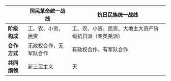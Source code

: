 

|              | 国民革命统一战线       | 抗日民族统一战线                                       |
| ------------ | ---------------------- | ------------------------------------------------------ |
| **阶级构成** | 工、农、小资、民资     | 工、农、小资、民资、大地主大资产阶级抗日派（亲英美派） |
| **合作方式** | 无政权合作，无军队合作 | 有政权合作，有军队合作                                 |
| **共同纲领** | 新三民主义             | 无                                                     |





